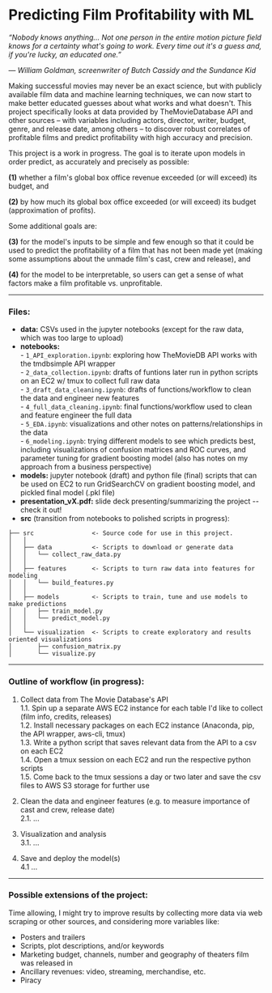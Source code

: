 # **Predicting Film Profitability with ML**
 
*“Nobody knows anything... Not one person in the entire motion picture field knows for a certainty what's going to work. Every time out it's a guess and, if you're lucky, an educated one.”*

*― William Goldman, screenwriter of Butch Cassidy and the Sundance Kid*

Making successful movies may never be an exact science, but with publicly available film data and machine learning techniques, we can now start to make better educated guesses about what works and what doesn't. This project specifically looks at data provided by TheMovieDatabase API and other sources – with variables including actors, director, writer, budget, genre, and release date, among others – to discover robust correlates of profitable films and predict profitability with high accuracy and precision.

This project is a work in progress. The goal is to iterate upon models in order predict, as accurately and precisely as possible:  

**(1)** whether a film's global box office revenue exceeded (or will exceed) its budget, and  

**(2)** by how much its global box office exceeded (or will exceed) its budget (approximation of profits).  

Some additional goals are:  

**(3)** for the model's inputs to be simple and few enough so that it could be used to predict the profitability of a film that has not been made yet (making some assumptions about the unmade film's cast, crew and release), and  

**(4)** for the model to be interpretable, so users can get a sense of what factors make a film profitable vs. unprofitable.  

---------------  
### **Files:**  

- **data:** CSVs used in the jupyter notebooks (except for the raw data, which was too large to upload)
- **notebooks:**  
                - `1_API_exploration.ipynb`: exploring how TheMovieDB API works with the tmdbsimple API wrapper  
                - `2_data_collection.ipynb`: drafts of funtions later run in python scripts on an EC2 w/ tmux to collect full raw data  
                - `3_draft_data_cleaning.ipynb`: drafts of functions/workflow to clean the data and engineer new features  
                - `4_full_data_cleaning.ipynb`: final functions/workflow used to clean and feature engineer the full data  
                - `5_EDA.ipynb`: visualizations and other notes on patterns/relationships in the data  
                - `6_modeling.ipynb`: trying different models to see which predicts best, including visualizations of confusion matrices and ROC curves, and parameter tuning for gradient boosting model (also has notes on my approach from a business perspective)  
- **models:** jupyter notebook (draft) and python file (final) scripts that can be used on EC2 to run GridSearchCV on gradient boosting model, and pickled final model (.pkl file)  
- **presentation_vX.pdf:** slide deck presenting/summarizing the project -- check it out!  
- **src** (transition from notebooks to polished scripts in progress):  

```
├── src                <- Source code for use in this project.
│   │
│   ├── data           <- Scripts to download or generate data
│   │   └── collect_raw_data.py
│   │
│   ├── features       <- Scripts to turn raw data into features for modeling
│   │   └── build_features.py
│   │
│   ├── models         <- Scripts to train, tune and use models to make predictions           
│   │   ├── train_model.py
│   │   └── predict_model.py
│   │
│   └── visualization  <- Scripts to create exploratory and results oriented visualizations
│       ├── confusion_matrix.py
│       └── visualize.py
```

---------------  
### **Outline of workflow (in progress):**  

1. Collect data from The Movie Database's API  
        1.1. Spin up a separate AWS EC2 instance for each table I'd like to collect (film info, credits, releases)  
        1.2. Install necessary packages on each EC2 instance (Anaconda, pip, the API wrapper, aws-cli, tmux)  
        1.3. Write a python script that saves relevant data from the API to a csv on each EC2  
        1.4. Open a tmux session on each EC2 and run the respective python scripts  
        1.5. Come back to the tmux sessions a day or two later and save the csv files to AWS S3 storage for further use  

2. Clean the data and engineer features (e.g. to measure importance of cast and crew, release date)  
        2.1. ...  
        
3. Visualization and analysis  
        3.1. ...  

4. Save and deploy the model(s)  
        4.1 ...

---------------  
### **Possible extensions of the project:**  

Time allowing, I might try to improve results by collecting more data via web scraping or other sources, and considering more variables like:  

- Posters and trailers
- Scripts, plot descriptions, and/or keywords
- Marketing budget, channels, number and geography of theaters film was released in  
- Ancillary revenues: video, streaming, merchandise, etc.
- Piracy  
